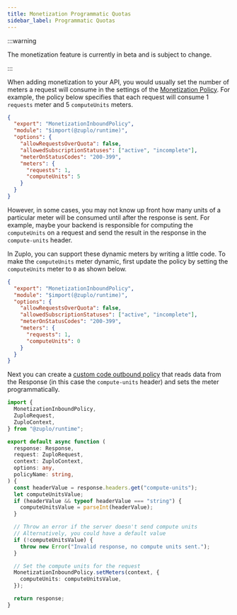```yaml
---
title: Monetization Programmatic Quotas
sidebar_label: Programmatic Quotas
---
```


:::warning

The monetization feature is currently in beta and is subject to change.

:::

When adding monetization to your API, you would usually set the number of meters
a request will consume in the settings of the
[Monetization Policy](https://zuplo.com/docs/policies/monetization-inbound). For
example, the policy below specifies that each request will consume 1 `requests`
meter and 5 `computeUnits` meters.

```json
{
  "export": "MonetizationInboundPolicy",
  "module": "$import(@zuplo/runtime)",
  "options": {
    "allowRequestsOverQuota": false,
    "allowedSubscriptionStatuses": ["active", "incomplete"],
    "meterOnStatusCodes": "200-399",
    "meters": {
      "requests": 1,
      "computeUnits": 5
    }
  }
}
```

However, in some cases, you may not know up front how many units of a particular
meter will be consumed until after the response is sent. For example, maybe your
backend is responsible for computing the `computeUnits` on a request and send
the result in the response in the `compute-units` header.

In Zuplo, you can support these dynamic meters by writing a little code. To make
the `computeUnits` meter dynamic, first update the policy by setting the
`computeUnits` meter to `0` as shown below.

```json
{
  "export": "MonetizationInboundPolicy",
  "module": "$import(@zuplo/runtime)",
  "options": {
    "allowRequestsOverQuota": false,
    "allowedSubscriptionStatuses": ["active", "incomplete"],
    "meterOnStatusCodes": "200-399",
    "meters": {
      "requests": 1,
      "computeUnits": 0
    }
  }
}
```

Next you can create a
[custom code outbound policy](/docs/policies/custom-code-outbound) that reads
data from the Response (in this case the `compute-units` header) and sets the
meter programmatically.

```ts title="/modules/set-compute-units-outbound.ts"
import {
  MonetizationInboundPolicy,
  ZuploRequest,
  ZuploContext,
} from "@zuplo/runtime";

export default async function (
  response: Response,
  request: ZuploRequest,
  context: ZuploContext,
  options: any,
  policyName: string,
) {
  const headerValue = response.headers.get("compute-units");
  let computeUnitsValue;
  if (headerValue && typeof headerValue === "string") {
    computeUnitsValue = parseInt(headerValue);
  }

  // Throw an error if the server doesn't send compute units
  // Alternatively, you could have a default value
  if (!computeUnitsValue) {
    throw new Error("Invalid response, no compute units sent.");
  }

  // Set the compute units for the request
  MonetizationInboundPolicy.setMeters(context, {
    computeUnits: computeUnitsValue,
  });

  return response;
}
```
